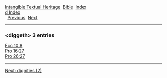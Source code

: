 [Intangible Textual Heritage](../../index)  [Bible](../index) 
[Index](index)   
[d Index](_d_)  
  [Previous](c03139)  [Next](c03141) 

------------------------------------------------------------------------

### &lt;diggeth&gt; 3 entries

[Ecc 10:8](../kjv/ecc010.htm#008)  
[Pro 16:27](../kjv/pro016.htm#027)  
[Pro 26:27](../kjv/pro026.htm#027)  

------------------------------------------------------------------------

[Next: dignities (2)](c03141)

